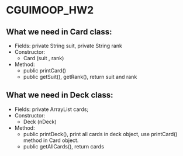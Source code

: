 # CGUIMOOP_HW2

## What we need in Card class:

- Fields: private String suit, 
			private String rank
- Constructor: 
    - Card (suit , rank)
- Method: 
    - public printCard()
    - public getSuit(), getRank(), return suit and rank

## What we need in Deck class:

- Fields: private ArrayList<Card> cards;
- Constructor:
    - Deck (nDeck)
- Method: 
    - public printDeck(), print all cards in deck object, use printCard() method in Card object.
    - public getAllCards(), return cards

